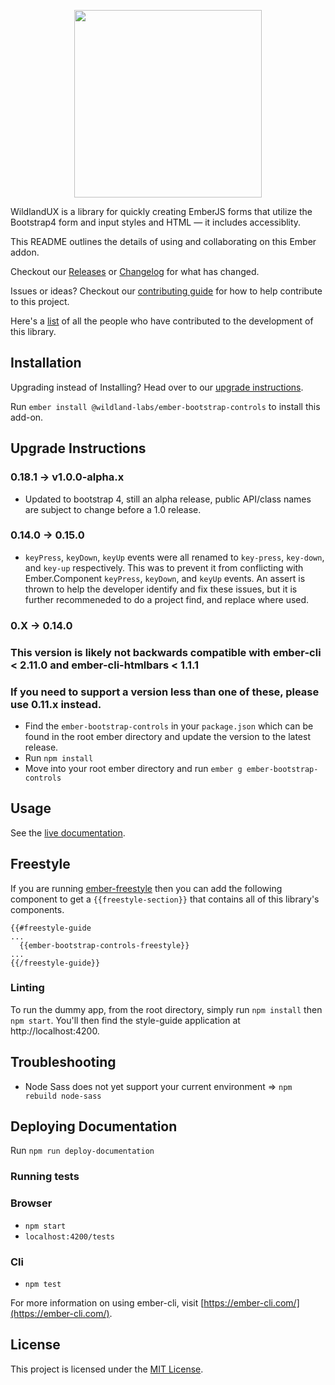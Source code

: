 <p align="center">
  <img src="https://github.com/wildland/ember-bootstrap-controls/blob/master/img/wildlanduxlogo.png" width="300px">
</p>

WildlandUX is a library for quickly creating EmberJS forms that utilize the Bootstrap4 form and input styles and HTML &mdash; it includes accessiblity.

This README outlines the details of using and collaborating on this Ember addon.

Checkout our [Releases](../../releases/latest) or [Changelog](CHANGELOG.md) for what has changed.

Issues or ideas? Checkout our [contributing guide](CONTRIBUTING.md) for how to help contribute to this project.

Here's a [list](https://github.com/wildland/ember-bootstrap-controls/graphs/contributors) of
all the people who have contributed to the development of this library.

Installation
------------------------------------------------------------------------------

Upgrading instead of Installing? Head over to our [upgrade instructions](#upgrade-instructions).

Run `ember install @wildland-labs/ember-bootstrap-controls` to install this add-on.

## Upgrade Instructions

### 0.18.1 -> v1.0.0-alpha.x
 - Updated to bootstrap 4, still an alpha release, public API/class names are subject to change before a 1.0 release.

### 0.14.0 -> 0.15.0
 - `keyPress`, `keyDown`, `keyUp` events were all renamed to `key-press`, `key-down`, and `key-up` respectively. This was to prevent it from conflicting with Ember.Component `keyPress`, `keyDown`, and `keyUp` events. An assert is thrown to help the developer identify and fix these issues, but it is further recommeneded to do a project find, and replace where used.

### 0.X -> 0.14.0
### This version is likely not backwards compatible with ember-cli < 2.11.0 and ember-cli-htmlbars < 1.1.1
### If you need to support a version less than one of these, please use 0.11.x instead.
 - Find the `ember-bootstrap-controls` in your `package.json` which can be found in the root ember directory and update the version to the latest release.
 - Run `npm install`
 - Move into your root ember directory and run `ember g ember-bootstrap-controls`

## Usage
See the [live documentation](http://wildland.github.io/ember-bootstrap-controls/).

## Freestyle
If you are running [ember-freestyle](https://github.com/chrislopresto/ember-freestyle) then you can add the following component to get a `{{freestyle-section}}` that contains all of this library's components.
```
{{#freestyle-guide
...
  {{ember-bootstrap-controls-freestyle}}
...
{{/freestyle-guide}}
```

### Linting

To run the dummy app, from the root directory, simply run `npm install` then `npm start`. You'll then find the style-guide application at http://localhost:4200.

## Troubleshooting
* Node Sass does not yet support your current environment => `npm rebuild node-sass`

## Deploying Documentation

Run `npm run deploy-documentation`

### Running tests

### Browser
* `npm start`
* `localhost:4200/tests`

### Cli
* `npm test`


For more information on using ember-cli, visit [https://ember-cli.com/](https://ember-cli.com/).

License
------------------------------------------------------------------------------

This project is licensed under the [MIT License](LICENSE.md).
